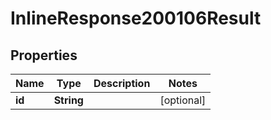# InlineResponse200106Result

## Properties
Name | Type | Description | Notes
------------ | ------------- | ------------- | -------------
**id** | **String** |  |  [optional]
